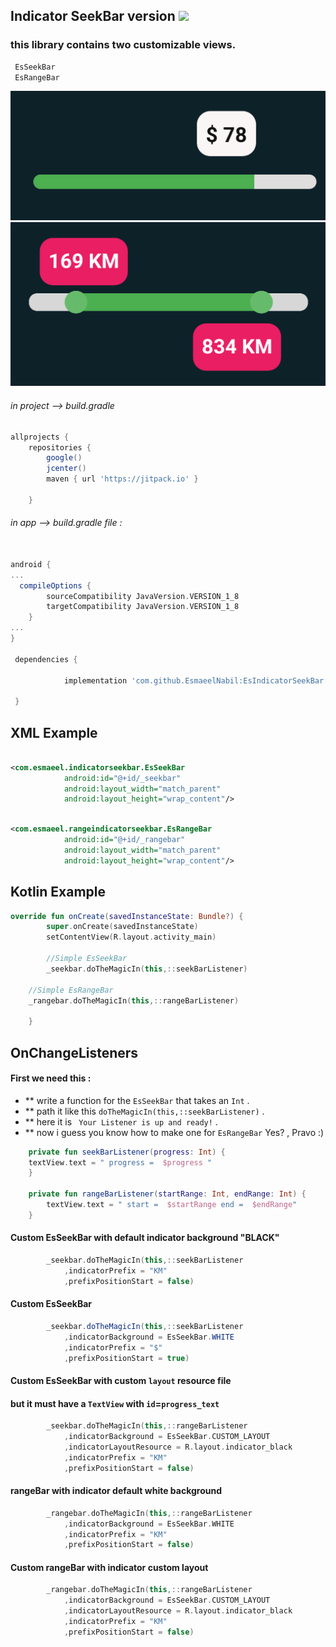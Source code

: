 ## Indicator SeekBar version [![](https://jitpack.io/v/EsmaeelNabil/EsIndicatorSeekBar.svg)](https://jitpack.io/#EsmaeelNabil/EsIndicatorSeekBar)


### this library contains two customizable  views.

```gradle
 EsSeekBar
 EsRangeBar
```

![](static/seekbar.png)
![](static/rangbar.png)





###### in project --> build.gradle

```gradle
allprojects {
    repositories {
        google()
        jcenter()
        maven { url 'https://jitpack.io' }

    }
```
###### in app --> build.gradle file :

```gradle

android {
...
  compileOptions {
        sourceCompatibility JavaVersion.VERSION_1_8
        targetCompatibility JavaVersion.VERSION_1_8
    }
...
}

 dependencies {

	        implementation 'com.github.EsmaeelNabil:EsIndicatorSeekBar:0.2.2'

 }
```

XML Example
--------------


```xml

<com.esmaeel.indicatorseekbar.EsSeekBar
			android:id="@+id/_seekbar"
			android:layout_width="match_parent"
			android:layout_height="wrap_content"/>

```



```xml

<com.esmaeel.rangeindicatorseekbar.EsRangeBar
			android:id="@+id/_rangebar"
			android:layout_width="match_parent"
			android:layout_height="wrap_content"/>

```

Kotlin Example
--------------

```kotlin
override fun onCreate(savedInstanceState: Bundle?) {
        super.onCreate(savedInstanceState)
        setContentView(R.layout.activity_main)

        //Simple EsSeekBar
        _seekbar.doTheMagicIn(this,::seekBarListener)
	
	//Simple EsRangeBar
	_rangebar.doTheMagicIn(this,::rangeBarListener)
    
    } 
```

OnChangeListeners
-----------------
#### First we need this :
* ** write a function for the `EsSeekBar` that takes an `Int` . 
* ** path it like this `doTheMagicIn(this,::seekBarListener)` .
* ** here it is ` Your Listener is up and ready!` . 
* ** now i guess you know how to make one for `EsRangeBar` Yes? , Pravo :)

```kotlin
    private fun seekBarListener(progress: Int) {    
	textView.text = " progress =  $progress "
    }
    
    private fun rangeBarListener(startRange: Int, endRange: Int) {
        textView.text = " start =  $startRange end =  $endRange"
    }
```

#### Custom EsSeekBar with default indicator background "BLACK"

```kotlin
        _seekbar.doTheMagicIn(this,::seekBarListener
            ,indicatorPrefix = "KM"
            ,prefixPositionStart = false)
```


#### Custom EsSeekBar

```java
        _seekbar.doTheMagicIn(this,::seekBarListener
            ,indicatorBackground = EsSeekBar.WHITE
            ,indicatorPrefix = "$"
            ,prefixPositionStart = true)
```


#### Custom EsSeekBar with custom `layout` resource file 
#### but it must have a `TextView` with `id`=`progress_text` 

```kotlin
        _seekbar.doTheMagicIn(this,::rangeBarListener
            ,indicatorBackground = EsSeekBar.CUSTOM_LAYOUT
            ,indicatorLayoutResource = R.layout.indicator_black
            ,indicatorPrefix = "KM"
            ,prefixPositionStart = false)
```


#### rangeBar with indicator default white background

```kotlin
        _rangebar.doTheMagicIn(this,::rangeBarListener
            ,indicatorBackground = EsSeekBar.WHITE
            ,indicatorPrefix = "KM"
            ,prefixPositionStart = false)
```


#### Custom rangeBar with indicator custom layout 

```kotlin
        _rangebar.doTheMagicIn(this,::rangeBarListener
            ,indicatorBackground = EsSeekBar.CUSTOM_LAYOUT
            ,indicatorLayoutResource = R.layout.indicator_black
            ,indicatorPrefix = "KM"
            ,prefixPositionStart = false)
```
	



